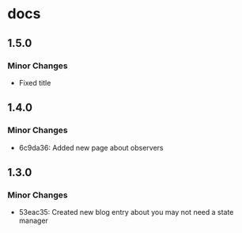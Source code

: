 # docs

## 1.5.0

### Minor Changes

- Fixed title

## 1.4.0

### Minor Changes

- 6c9da36: Added new page about observers

## 1.3.0

### Minor Changes

- 53eac35: Created new blog entry about you may not need a state manager
